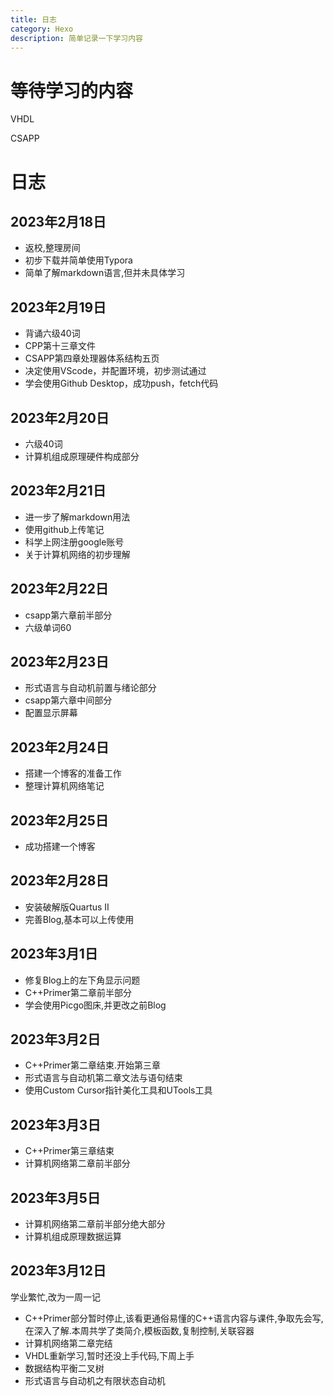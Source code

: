 ```yaml
---
title: 日志
category: Hexo
description: 简单记录一下学习内容
---
```




# 等待学习的内容

VHDL

CSAPP





# 日志

## 2023年2月18日

- 返校,整理房间
- 初步下载并简单使用Typora
- 简单了解markdown语言,但并未具体学习

## 2023年2月19日

- 背诵六级40词
- CPP第十三章文件
- CSAPP第四章处理器体系结构五页
- 决定使用VScode，并配置环境，初步测试通过
- 学会使用Github Desktop，成功push，fetch代码

## 2023年2月20日

- 六级40词
- 计算机组成原理硬件构成部分

## 2023年2月21日

- 进一步了解markdown用法
- 使用github上传笔记
- 科学上网注册google账号
- 关于计算机网络的初步理解

## 2023年2月22日

- csapp第六章前半部分
- 六级单词60

## 2023年2月23日

- 形式语言与自动机前置与绪论部分
- csapp第六章中间部分
- 配置显示屏幕

## 2023年2月24日

- 搭建一个博客的准备工作
- 整理计算机网络笔记

## 2023年2月25日

- 成功搭建一个博客

## 2023年2月28日

- 安装破解版Quartus II
- 完善Blog,基本可以上传使用

## 2023年3月1日

- 修复Blog上的左下角显示问题
- C++Primer第二章前半部分
- 学会使用Picgo图床,并更改之前Blog

## 2023年3月2日

- C++Primer第二章结束.开始第三章
- 形式语言与自动机第二章文法与语句结束
- 使用Custom Cursor指针美化工具和UTools工具

## 2023年3月3日

- C++Primer第三章结束
- 计算机网络第二章前半部分

## 2023年3月5日

- 计算机网络第二章前半部分绝大部分
- 计算机组成原理数据运算

## 2023年3月12日

学业繁忙,改为一周一记

- C++Primer部分暂时停止,该看更通俗易懂的C++语言内容与课件,争取先会写,在深入了解.本周共学了类简介,模板函数,复制控制,关联容器
- 计算机网络第二章完结
- VHDL重新学习,暂时还没上手代码,下周上手
- 数据结构平衡二叉树
- 形式语言与自动机之有限状态自动机